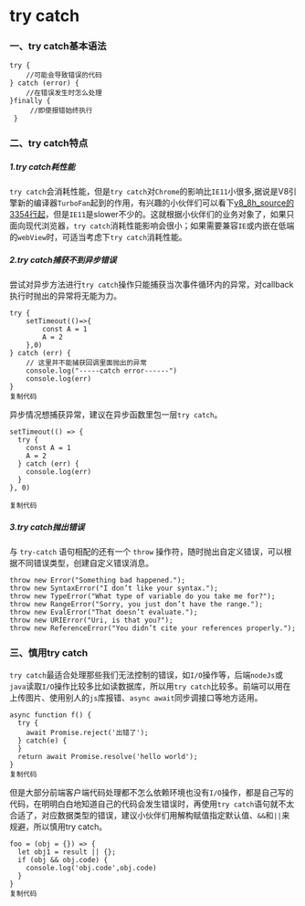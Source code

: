 # try catch

### 一、try catch基本语法

```
try {
    //可能会导致错误的代码
} catch (error) {
    //在错误发生时怎么处理
}finally {
     //即使报错始终执行
 }
```

### 二、try catch特点

##### 1.try catch耗性能

`try catch`会消耗性能，但是`try catch`对`Chrome`的影响比`IE11`小很多,据说是V8引擎新的编译器`TurboFan`起到的作用，有兴趣的小伙伴们可以看下[v8_8h_source的3354行起](https://link.juejin.cn?target=https%3A%2F%2Fv8docs.nodesource.com%2Fnode-0.8%2Fd4%2Fda0%2Fv8_8h_source.html)，但是`IE11`是slower不少的。这就根据小伙伴们的业务对象了，如果只面向现代浏览器，`try catch`消耗性能影响会很小；如果需要兼容`IE`或内嵌在低端的`webView`时，可适当考虑下`try catch`消耗性能。

##### 2.try catch捕获不到异步错误

尝试对异步方法进行`try catch`操作只能捕获当次事件循环内的异常，对callback执行时抛出的异常将无能为力。

```
try {
    setTimeout(()=>{
        const A = 1
        A = 2
    },0)
} catch (err) {
    // 这里并不能捕获回调里面抛出的异常
    console.log("-----catch error------")
    console.log(err)
}
复制代码
```

异步情况想捕获异常，建议在异步函数里包一层`try catch`。

```
setTimeout(() => {
  try {
    const A = 1
    A = 2
  } catch (err) {
    console.log(err)
  }
}, 0)

复制代码
```

##### 3.try catch抛出错误

与 `try-catch` 语句相配的还有一个 `throw` 操作符，随时抛出自定义错误，可以根据不同错误类型，创建自定义错误消息。

```
throw new Error("Something bad happened.");
throw new SyntaxError("I don’t like your syntax.");
throw new TypeError("What type of variable do you take me for?"); throw new RangeError("Sorry, you just don’t have the range.");
throw new EvalError("That doesn’t evaluate.");
throw new URIError("Uri, is that you?");
throw new ReferenceError("You didn’t cite your references properly.");
```

### 三、慎用try catch

`try catch`最适合处理那些我们无法控制的错误，如`I/O`操作等，后端`nodeJs`或`java`读取`I/O`操作比较多比如读数据库，所以用`try catch`比较多。前端可以用在上传图片、使用别人的`js`库报错、`async await`同步调接口等地方适用。

```
async function f() {
  try {
    await Promise.reject('出错了');
  } catch(e) {
  }
  return await Promise.resolve('hello world');
}
复制代码
```

但是大部分前端客户端代码处理都不怎么依赖环境也没有`I/O`操作，都是自己写的代码，在明明白白地知道自己的代码会发生错误时，再使用`try catch`语句就不太合适了，对应数据类型的错误，建议小伙伴们用解构赋值指定默认值、`&&`和`||`来规避，所以慎用try catch。

```
foo = (obj = {}) => {
  let obj1 = result || {};
  if (obj && obj.code) {
    console.log('obj.code',obj.code)
  }
}
复制代码
```